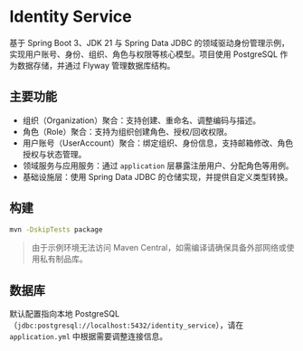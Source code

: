 # Identity Service

基于 Spring Boot 3、JDK 21 与 Spring Data JDBC 的领域驱动身份管理示例，实现用户账号、身份、组织、角色与权限等核心模型。项目使用 PostgreSQL 作为数据存储，并通过 Flyway 管理数据库结构。

## 主要功能

- 组织（Organization）聚合：支持创建、重命名、调整编码与描述。
- 角色（Role）聚合：支持为组织创建角色、授权/回收权限。
- 用户账号（UserAccount）聚合：绑定组织、身份信息，支持邮箱修改、角色授权与状态管理。
- 领域服务与应用服务：通过 `application` 层暴露注册用户、分配角色等用例。
- 基础设施层：使用 Spring Data JDBC 的仓储实现，并提供自定义类型转换。

## 构建

```bash
mvn -DskipTests package
```

> 由于示例环境无法访问 Maven Central，如需编译请确保具备外部网络或使用私有制品库。

## 数据库

默认配置指向本地 PostgreSQL（`jdbc:postgresql://localhost:5432/identity_service`），请在 `application.yml` 中根据需要调整连接信息。
